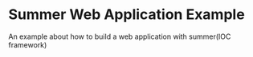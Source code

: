 # Summer Web Application Example

 An example about how to  build a web application with summer(IOC framework)

